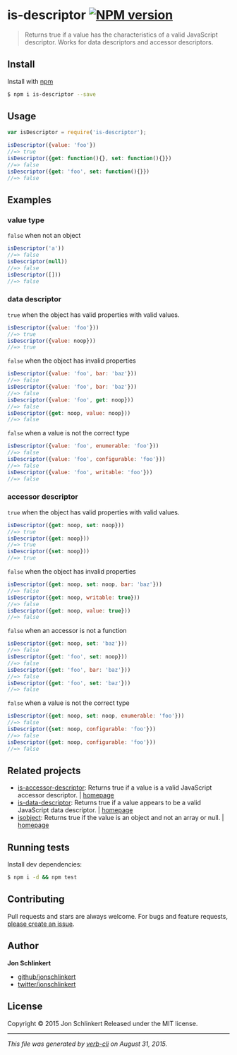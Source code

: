 # is-descriptor [![NPM version](https://badge.fury.io/js/is-descriptor.svg)](http://badge.fury.io/js/is-descriptor)

> Returns true if a value has the characteristics of a valid JavaScript descriptor. Works for data descriptors and accessor descriptors.

## Install

Install with [npm](https://www.npmjs.com/)

```sh
$ npm i is-descriptor --save
```

## Usage

```js
var isDescriptor = require('is-descriptor');

isDescriptor({value: 'foo'})
//=> true
isDescriptor({get: function(){}, set: function(){}})
//=> false
isDescriptor({get: 'foo', set: function(){}})
//=> false
```

## Examples

### value type

`false` when not an object

```js
isDescriptor('a'))
//=> false
isDescriptor(null))
//=> false
isDescriptor([]))
//=> false
```

### data descriptor

`true` when the object has valid properties with valid values.

```js
isDescriptor({value: 'foo'}))
//=> true
isDescriptor({value: noop}))
//=> true
```

`false` when the object has invalid properties

```js
isDescriptor({value: 'foo', bar: 'baz'}))
//=> false
isDescriptor({value: 'foo', bar: 'baz'}))
//=> false
isDescriptor({value: 'foo', get: noop}))
//=> false
isDescriptor({get: noop, value: noop}))
//=> false
```

`false` when a value is not the correct type

```js
isDescriptor({value: 'foo', enumerable: 'foo'}))
//=> false
isDescriptor({value: 'foo', configurable: 'foo'}))
//=> false
isDescriptor({value: 'foo', writable: 'foo'}))
//=> false
```

### accessor descriptor

`true` when the object has valid properties with valid values.

```js
isDescriptor({get: noop, set: noop}))
//=> true
isDescriptor({get: noop}))
//=> true
isDescriptor({set: noop}))
//=> true
```

`false` when the object has invalid properties

```js
isDescriptor({get: noop, set: noop, bar: 'baz'}))
//=> false
isDescriptor({get: noop, writable: true}))
//=> false
isDescriptor({get: noop, value: true}))
//=> false
```

`false` when an accessor is not a function

```js
isDescriptor({get: noop, set: 'baz'}))
//=> false
isDescriptor({get: 'foo', set: noop}))
//=> false
isDescriptor({get: 'foo', bar: 'baz'}))
//=> false
isDescriptor({get: 'foo', set: 'baz'}))
//=> false
```

`false` when a value is not the correct type

```js
isDescriptor({get: noop, set: noop, enumerable: 'foo'}))
//=> false
isDescriptor({set: noop, configurable: 'foo'}))
//=> false
isDescriptor({get: noop, configurable: 'foo'}))
//=> false
```

## Related projects

* [is-accessor-descriptor](https://www.npmjs.com/package/is-accessor-descriptor): Returns true if a value is a valid JavaScript accessor descriptor. | [homepage](https://github.com/jonschlinkert/is-accessor-descriptor)
* [is-data-descriptor](https://www.npmjs.com/package/is-data-descriptor): Returns true if a value appears to be a valid JavaScript data descriptor. | [homepage](https://github.com/jonschlinkert/is-data-descriptor)
* [isobject](https://www.npmjs.com/package/isobject): Returns true if the value is an object and not an array or null. | [homepage](https://github.com/jonschlinkert/isobject)

## Running tests

Install dev dependencies:

```sh
$ npm i -d && npm test
```

## Contributing

Pull requests and stars are always welcome. For bugs and feature requests, [please create an issue](https://github.com/jonschlinkert/is-descriptor/issues/new).

## Author

**Jon Schlinkert**

+ [github/jonschlinkert](https://github.com/jonschlinkert)
+ [twitter/jonschlinkert](http://twitter.com/jonschlinkert)

## License

Copyright © 2015 Jon Schlinkert
Released under the MIT license.

***

_This file was generated by [verb-cli](https://github.com/assemble/verb-cli) on August 31, 2015._
